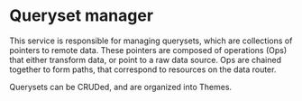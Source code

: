 
# Queryset manager

This service is responsible for managing querysets, which are collections of
pointers to remote data.  These pointers are composed of operations (Ops) that
either transform data, or point to a raw data source. Ops are chained together
to form paths, that correspond to resources on the data router.

Querysets can be CRUDed, and are organized into Themes.
